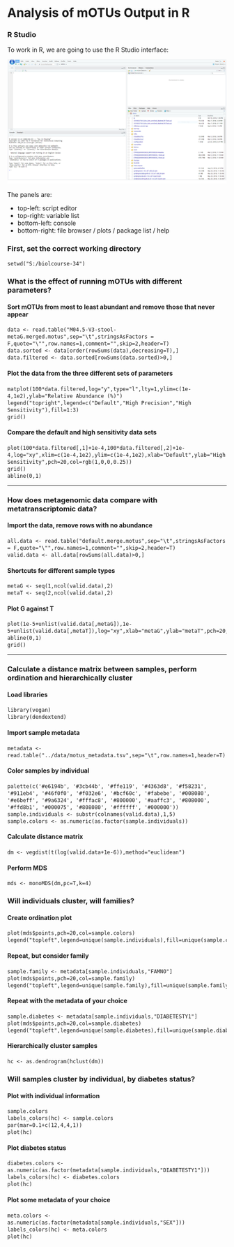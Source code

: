 # Analysis of mOTUs Output in R

### R Studio

To work in R, we are going to use the R Studio interface:

![rstudio](/images/rstudio.png)

The panels are:

* top-left: script editor
* top-right: variable list
* bottom-left: console
* bottom-right: file browser / plots / package list / help

### First, set the correct working directory
```
setwd("S:/biolcourse-34")
```

### What is the effect of running mOTUs with different parameters?

#### Sort mOTUs from most to least abundant and remove those that never appear
```
data <- read.table("M04.5-V3-stool-metaG.merged.motus",sep="\t",stringsAsFactors = F,quote="\"",row.names=1,comment="",skip=2,header=T)
data.sorted <- data[order(rowSums(data),decreasing=T),]
data.filtered <- data.sorted[rowSums(data.sorted)>0,]
```

#### Plot the data from the three different sets of parameters
```
matplot(100*data.filtered,log="y",type="l",lty=1,ylim=c(1e-4,1e2),ylab="Relative Abundance (%)")
legend("topright",legend=c("Default","High Precision","High Sensitivity"),fill=1:3)
grid()
```

#### Compare the default and high sensitivity data sets
```
plot(100*data.filtered[,1]+1e-4,100*data.filtered[,2]+1e-4,log="xy",xlim=c(1e-4,1e2),ylim=c(1e-4,1e2),xlab="Default",ylab="High Sensitivity",pch=20,col=rgb(1,0,0,0.25))
grid()
abline(0,1)
```
___

### How does metagenomic data compare with metatranscriptomic data?

#### Import the data, remove rows with no abundance
```
all.data <- read.table("default.merge.motus",sep="\t",stringsAsFactors = F,quote="\"",row.names=1,comment="",skip=2,header=T)
valid.data <- all.data[rowSums(all.data)>0,]
```

#### Shortcuts for different sample types
```
metaG <- seq(1,ncol(valid.data),2)
metaT <- seq(2,ncol(valid.data),2)
```

#### Plot G against T
```
plot(1e-5+unlist(valid.data[,metaG]),1e-5+unlist(valid.data[,metaT]),log="xy",xlab="metaG",ylab="metaT",pch=20,col=rgb(1,0,0,0.1))
abline(0,1)
grid()
```
___

### Calculate a distance matrix between samples, perform ordination and hierarchically cluster

#### Load libraries
```
library(vegan)
library(dendextend)
```

#### Import sample metadata
```
metadata <- read.table("../data/motus_metadata.tsv",sep="\t",row.names=1,header=T)
```

#### Color samples by individual
```
palette(c('#e6194b', '#3cb44b', '#ffe119', '#4363d8', '#f58231', '#911eb4', '#46f0f0', '#f032e6', '#bcf60c', '#fabebe', '#008080', '#e6beff', '#9a6324', '#fffac8', '#800000', '#aaffc3', '#808000', '#ffd8b1', '#000075', '#808080', '#ffffff', '#000000'))
sample.individuals <- substr(colnames(valid.data),1,5)
sample.colors <- as.numeric(as.factor(sample.individuals))
```

#### Calculate distance matrix
```
dm <- vegdist(t(log(valid.data+1e-6)),method="euclidean")
```

#### Perform MDS
```
mds <- monoMDS(dm,pc=T,k=4)
```

### Will individuals cluster, will families?

#### Create ordination plot
```
plot(mds$points,pch=20,col=sample.colors)
legend("topleft",legend=unique(sample.individuals),fill=unique(sample.colors),cex=0.5)
```

#### Repeat, but consider family
```
sample.family <- metadata[sample.individuals,"FAMNO"]
plot(mds$points,pch=20,col=sample.family)
legend("topleft",legend=unique(sample.family),fill=unique(sample.family))
```

#### Repeat with the metadata of your choice
```
sample.diabetes <- metadata[sample.individuals,"DIABETESTY1"]
plot(mds$points,pch=20,col=sample.diabetes)
legend("topleft",legend=unique(sample.diabetes),fill=unique(sample.diabetes))
```

#### Hierarchically cluster samples
```
hc <- as.dendrogram(hclust(dm))
```
### Will samples cluster by individual, by diabetes status?

#### Plot with individual information
```
sample.colors
labels_colors(hc) <- sample.colors
par(mar=0.1+c(12,4,4,1))
plot(hc)
```

#### Plot diabetes status
```
diabetes.colors <- as.numeric(as.factor(metadata[sample.individuals,"DIABETESTY1"]))
labels_colors(hc) <- diabetes.colors
plot(hc)
```

#### Plot some metadata of your choice
```
meta.colors <- as.numeric(as.factor(metadata[sample.individuals,"SEX"]))
labels_colors(hc) <- meta.colors
plot(hc)
```
